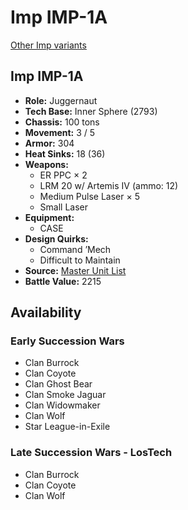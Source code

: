 # Imp IMP-1A 

[Other Imp variants](../imp.md) 

## Imp IMP-1A 

- **Role:** Juggernaut 
- **Tech Base:** Inner Sphere (2793) 
- **Chassis:** 100 tons 
- **Movement:** 3 / 5 
- **Armor:** 304 
- **Heat Sinks:** 18 (36) 
- **Weapons:** 
  - ER PPC × 2 
  - LRM 20 w/ Artemis IV (ammo: 12) 
  - Medium Pulse Laser × 5 
  - Small Laser 
- **Equipment:** 
  - CASE 
- **Design Quirks:** 
  - Command ’Mech 
  - Difficult to Maintain 
- **Source:** [Master Unit List](http://masterunitlist.info/Unit/Details/1607/imp-imp-1a) 
- **Battle Value:** 2215 

## Availability 

### Early Succession Wars 

- Clan Burrock 
- Clan Coyote 
- Clan Ghost Bear 
- Clan Smoke Jaguar 
- Clan Widowmaker 
- Clan Wolf 
- Star League-in-Exile 

### Late Succession Wars - LosTech 

- Clan Burrock 
- Clan Coyote 
- Clan Wolf 

